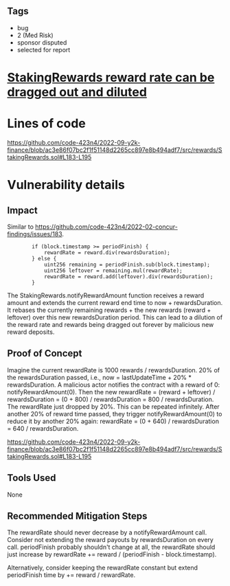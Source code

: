 ## Tags

- bug
- 2 (Med Risk)
- sponsor disputed
- selected for report

# [StakingRewards reward rate can be dragged out and diluted](https://github.com/code-423n4/2022-09-y2k-finance-findings/issues/52) 

# Lines of code

https://github.com/code-423n4/2022-09-y2k-finance/blob/ac3e86f07bc2f1f51148d2265cc897e8b494adf7/src/rewards/StakingRewards.sol#L183-L195


# Vulnerability details

## Impact
Similar to https://github.com/code-423n4/2022-02-concur-findings/issues/183.
```
        if (block.timestamp >= periodFinish) {
            rewardRate = reward.div(rewardsDuration);
        } else {
            uint256 remaining = periodFinish.sub(block.timestamp);
            uint256 leftover = remaining.mul(rewardRate);
            rewardRate = reward.add(leftover).div(rewardsDuration);
        }
```
The StakingRewards.notifyRewardAmount function receives a reward amount and extends the current reward end time to now + rewardsDuration.
It rebases the currently remaining rewards + the new rewards (reward + leftover) over this new rewardsDuration period.
This can lead to a dilution of the reward rate and rewards being dragged out forever by malicious new reward deposits.
## Proof of Concept
Imagine the current rewardRate is 1000 rewards / rewardsDuration.
20% of the rewardsDuration passed, i.e., now = lastUpdateTime + 20% * rewardsDuration.
A malicious actor notifies the contract with a reward of 0: notifyRewardAmount(0).
Then the new rewardRate = (reward + leftover) / rewardsDuration = (0 + 800) / rewardsDuration = 800 / rewardsDuration.
The rewardRate just dropped by 20%.
This can be repeated infinitely.
After another 20% of reward time passed, they trigger notifyRewardAmount(0) to reduce it by another 20% again:
rewardRate = (0 + 640) / rewardsDuration = 640 / rewardsDuration.

https://github.com/code-423n4/2022-09-y2k-finance/blob/ac3e86f07bc2f1f51148d2265cc897e8b494adf7/src/rewards/StakingRewards.sol#L183-L195
## Tools Used
None
## Recommended Mitigation Steps
The rewardRate should never decrease by a notifyRewardAmount call.
Consider not extending the reward payouts by rewardsDuration on every call.
periodFinish probably shouldn't change at all, the rewardRate should just increase by rewardRate += reward / (periodFinish - block.timestamp).

Alternatively, consider keeping the rewardRate constant but extend periodFinish time by += reward / rewardRate.